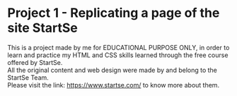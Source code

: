 # Project 1 - Replicating a page of the site StartSe

This is a project made by me for EDUCATIONAL PURPOSE ONLY, in order to learn and practice my HTML and CSS skills learned through the free course offered by StartSe.<br>
All the original content and web design were made by and belong to the StartSe Team. <br>
Please visit the link: <a href="https://www.startse.com/">https://www.startse.com/</a> to know more about them.

